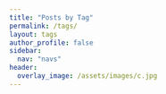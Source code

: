 ```yaml
---
title: "Posts by Tag"
permalink: /tags/
layout: tags
author_profile: false
sidebar:
  nav: "navs"
header:
  overlay_image: /assets/images/c.jpg
---
```

